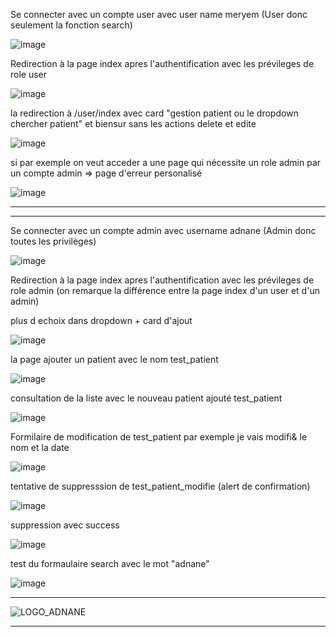 
Se connecter avec un compte user avec user name meryem (User donc seulement la fonction search)

![image](https://github.com/AdnaneBakkou/JEE_HOSPITAL_MVC/assets/69118882/9b8dbfca-a02b-4800-93d6-3fd242bd0255)

Redirection à  la page index apres l'authentification avec les prévileges de role user  

![image](https://github.com/AdnaneBakkou/JEE_HOSPITAL_MVC/assets/69118882/2f7a05ce-9289-4b7d-9ff2-522e4cb10a8b)

la redirection à /user/index avec card "gestion patient ou le dropdown chercher patient" et biensur sans les actions delete et edite 

![image](https://github.com/AdnaneBakkou/JEE_HOSPITAL_MVC/assets/69118882/8681eb9c-5dcd-4f96-8c59-113496a77fba)

si par exemple on veut acceder a une page qui nécessite un role admin par un compte admin => page d'erreur personalisé  

![image](https://github.com/AdnaneBakkou/JEE_HOSPITAL_MVC/assets/69118882/680807c9-08f6-41c2-b004-32c92e89de7a)

------------------------------------------------------------------------------------------------------------

------------------------------------------------------------------------------------------------------------

Se connecter avec un compte admin avec username adnane (Admin donc toutes les privilèges)

![image](https://github.com/AdnaneBakkou/JEE_HOSPITAL_MVC/assets/69118882/ee483ba4-a1f3-4883-b788-672912b73c3e)

Redirection à  la page index apres l'authentification avec les prévileges de role admin (on remarque la différence entre la page index d'un user et d'un admin)

  plus d echoix dans dropdown + card d'ajout
  
![image](https://github.com/AdnaneBakkou/JEE_HOSPITAL_MVC/assets/69118882/b827b006-0362-4cd4-8681-25cbd66e9b5c)

la page ajouter un patient avec le nom test_patient

![image](https://github.com/AdnaneBakkou/JEE_HOSPITAL_MVC/assets/69118882/bb9c5c9a-ae28-4b9d-87bd-a97bf885ae00)

consultation de la liste avec le nouveau patient ajouté test_patient

![image](https://github.com/AdnaneBakkou/JEE_HOSPITAL_MVC/assets/69118882/02b6411f-cdf4-4245-a0a4-388a73b2801b)

Formilaire de modification de test_patient par exemple je vais modifi& le nom et la date 

![image](https://github.com/AdnaneBakkou/JEE_HOSPITAL_MVC/assets/69118882/fc319b34-90f7-41fc-b674-b84748f9088d)

tentative de suppresssion de test_patient_modifie (alert de confirmation)

![image](https://github.com/AdnaneBakkou/JEE_HOSPITAL_MVC/assets/69118882/595062ab-805d-494a-9c73-fbddf3a0f625)

suppression avec success

![image](https://github.com/AdnaneBakkou/JEE_HOSPITAL_MVC/assets/69118882/54aae723-b931-49c0-89f0-579166ca54c5)

test du formaulaire search  avec le mot "adnane"

![image](https://github.com/AdnaneBakkou/JEE_HOSPITAL_MVC/assets/69118882/f383ac32-b200-4874-bef9-9846711d08a3)


*************************************************************************************************************

![LOGO_ADNANE](https://github.com/AdnaneBakkou/JEE_HOSPITAL_MVC/assets/69118882/b8c10ac9-0a20-4f1c-bc9a-597020053ec6)

*************************************************************************************************************





